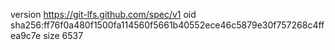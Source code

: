 version https://git-lfs.github.com/spec/v1
oid sha256:ff76f0a480f1500fa114560f5661b40552ece46c5879e30f757268c4ffea9c7e
size 6537
